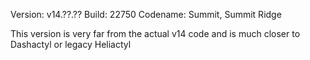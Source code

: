 Version: v14.??.??
Build: 22750
Codename: Summit, Summit Ridge

This version is very far from the actual v14 code and is much closer to Dashactyl or legacy Heliactyl
